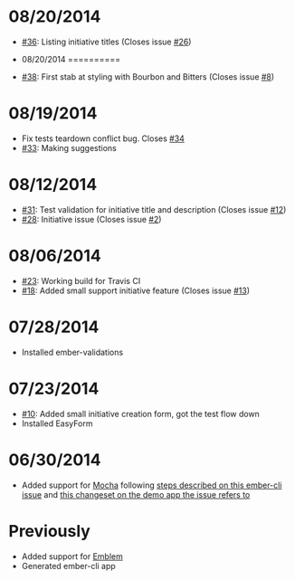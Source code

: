 08/20/2014
==========
* [#36](https://github.com/oliverbarnes/participate-frontend/pull/36): Listing initiative titles (Closes issue [#26](https://github.com/oliverbarnes/participate-frontend/issues/26))

* 08/20/2014
==========
* [#38](https://github.com/oliverbarnes/participate-frontend/pull/38): First stab at styling with Bourbon and Bitters (Closes issue [#8](https://github.com/oliverbarnes/participate-frontend/issues/8))

08/19/2014
==========
* Fix tests teardown conflict bug. Closes [#34](https://github.com/oliverbarnes/participate-frontend/issues/34)
* [#33](https://github.com/oliverbarnes/participate-frontend/pull/33): Making suggestions

08/12/2014
==========
* [#31](https://github.com/oliverbarnes/participate-frontend/pull/31): Test validation for initiative title and description (Closes issue [#12](https://github.com/oliverbarnes/participate-frontend/issues/12))
* [#28](https://github.com/oliverbarnes/participate-frontend/pull/28): Initiative issue (Closes issue [#2](https://github.com/oliverbarnes/participate-frontend/issues/2))

08/06/2014
==========
* [#23](https://github.com/oliverbarnes/participate-frontend/pull/23): Working build for Travis CI
* [#18](https://github.com/oliverbarnes/participate-frontend/pull/18): Added small support initiative feature (Closes issue [#13](https://github.com/oliverbarnes/participate-frontend/issues/13))

07/28/2014
==========
* Installed ember-validations

07/23/2014
==========
* [#10](https://github.com/oliverbarnes/participate-frontend/pull/10): Added small initiative creation form, got the test flow down
* Installed EasyForm

06/30/2014
=========
* Added support for [Mocha](http://visionmedia.github.io/mocha/) following [steps described on this ember-cli issue](https://github.com/stefanpenner/ember-cli/issues/769) and [this changeset on the demo app the issue refers to](https://github.com/WMeldon/ember-cli-todos/compare/mocha-compat)

Previously
==========

* Added support for [Emblem](http://emblemjs.com)
* Generated ember-cli app

